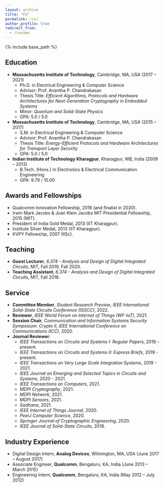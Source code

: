 ```yaml
---
layout: archive
title: "CV"
permalink: /cv/
author_profile: true
redirect_from:
  - /resume
---
```


{% include base_path %}

Education
---------------
* <b>Massachusetts Institute of Technology</b>, Cambridge, MA, USA (2017 – 2021)
  * Ph.D. in Electrical Engineering & Computer Science
  * Advisor: Prof. Anantha P. Chandrakasan
  * Thesis Title: <i>Efficient Algorithms, Protocols and Hardware Architectures for Next-Generation Cryptography in Embedded Systems</i>
  * Minor: <i>Quantum and Solid-State Physics</i>
  * GPA: 5.0 / 5.0
* <b>Massachusetts Institute of Technology</b>, Cambridge, MA, USA (2015 – 2017)
  * S.M. in Electrical Engineering & Computer Science
  * Advisor: Prof. Anantha P. Chandrakasan
  * Thesis Title: <i>Energy-Efficient Protocols and Hardware Architectures for Transport Layer Security</i>
  * GPA: 5.0 / 5.0
* <b>Indian Institute of Technology Kharagpur</b>, Kharagpur, WB, India (2009 – 2013)
  * B.Tech. (Hons.) in Electronics & Electrical Communication Engineering
  * GPA: 9.79 / 10.00

Awards and Fellowships
---------------
* Qualcomm Innovation Fellowship, 2016 (and finalist in 2020).
* Irwin Mark Jacobs & Joan Klein Jacobs MIT Presidential Fellowship, 2015 (MIT).
* President of India Gold Medal, 2013 (IIT Kharagpur).
* Institute Silver Medal, 2013 (IIT Kharagpur).
* KVPY Fellowship, 2007 (IISc).

Teaching
---------------
* <b>Guest Lecturer</b>, <i>6.374 - Analysis and Design of Digital Integrated Circuits</i>, MIT, Fall 2019, Fall 2020.
* <b>Teaching Assistant</b>, <i>6.374 - Analysis and Design of Digital Integrated Circuits</i>, MIT, Fall 2018.

Service
---------------
* <b>Committee Member</b>, <i>Student Research Preview</i>, <i>IEEE International Solid-State Circuits Conference (ISSCC)</i>, 2022.
* <b>Reviewer</b>, <i>IEEE World Forum on Internet of Things (WF-IoT)</i>, 2021.
* <b>Session Chair</b>, <i>Communication and Information Systems Security Symposium: Crypto II</i>, <i>IEEE International Conference on Communications (ICC)</i>, 2020.
* <b>Journal Reviewer</b>:
  * <i>IEEE Transactions on Circuits and Systems I: Regular Papers</i>, 2019 - present.
  * <i>IEEE Transactions on Circuits and Systems II: Express Briefs</i>, 2019 - present.
  * <i>IEEE Transactions on Very Large Scale Integration Systems</i>, 2019 - 2021.
  * <i>IEEE Journal on Emerging and Selected Topics in Circuits and Systems</i>, 2020 - 2021.
  * <i>IEEE Transactions on Computers</i>, 2021.
  * <i>MDPI Cryptography</i>, 2021.
  * <i>MDPI Network</i>, 2021.
  * <i>MDPI Sensors</i>, 2021.
  * <i>Sadhana</i>, 2021.
  * <i>IEEE Internet of Things Journal</i>, 2020.
  * <i>PeerJ Computer Science</i>, 2020.
  * <i>Springer Journal of Cryptographic Engineering</i>, 2020.
  * <i>IEEE Journal of Solid-State Circuits</i>, 2018.

<!--
* <b>External Reviewer</b>:
  * <i>IEEE Circuits and Systems Magazine</i>, 2020.
  * <i>IEEE Symposium on VLSI Circuits</i>, 2016, 2017.
* <b>Member</b>, <i>Institute of Electrical and Electronics Engineers (IEEE)</i>, 2015 - present.
* <b>Member</b>, <i>International Association for Cryptologic Research (IACR)</i>, 2016 - present.
* <b>Member</b>, <i>IEEE Circuits and Systems Society</i>, 2021 - present.
* <b>Member</b>, <i>IEEE Computer Society</i>, 2020 - present.
* <b>Member</b>, <i>IEEE Solid-State Circuits Society</i>, 2016 - present.
* <b>Member</b>, <i>IEEE Computer Society Technical Committee on Security and Privacy</i>, 2019 - present.
-->

Industry Experience
---------------
* Digital Design Intern, <b>Analog Devices</b>, Wilmington, MA, USA (June 2017 – August 2017)
* Associate Engineer, <b>Qualcomm</b>, Bengaluru, KA, India (June 2013 – March 2015)
* Engineering Intern, <b>Qualcomm</b>, Bengaluru, KA, India (May 2012 – July 2012)


